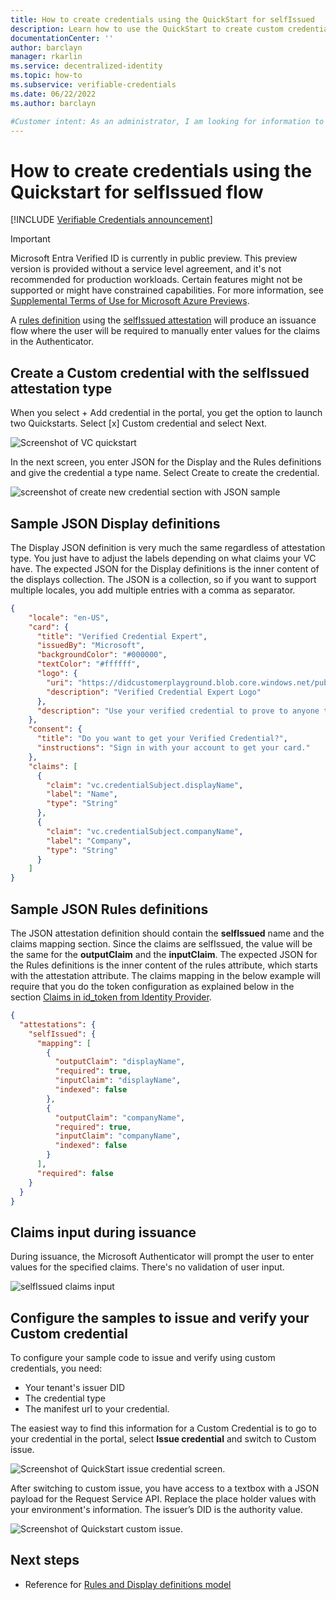 ```yaml
---
title: How to create credentials using the QuickStart for selfIssued
description: Learn how to use the QuickStart to create custom credentials for selfIssued
documentationCenter: ''
author: barclayn
manager: rkarlin
ms.service: decentralized-identity
ms.topic: how-to
ms.subservice: verifiable-credentials
ms.date: 06/22/2022
ms.author: barclayn

#Customer intent: As an administrator, I am looking for information to help me disable 
---
```


# How to create credentials using the Quickstart for selfIssued flow

[!INCLUDE [Verifiable Credentials announcement](../../../includes/verifiable-credentials-brand.md)]

> [!IMPORTANT]
> Microsoft Entra Verified ID is currently in public preview.
> This preview version is provided without a service level agreement, and it's not recommended for production workloads. Certain features might not be supported or might have constrained capabilities.
> For more information, see [Supplemental Terms of Use for Microsoft Azure Previews](https://azure.microsoft.com/support/legal/preview-supplemental-terms/).

A [rules definition](rules-and-display-definitions-model#rulesmodel-type) using the [selfIssued attestation](rules-and-display-definitions-model#selfissuedattestation-type) will produce an issuance flow where the user will be required to manually enter values for the claims in the Authenticator.  

## Create a Custom credential with the selfIssued attestation type

When you select + Add credential in the portal, you get the option to launch two Quickstarts. Select [x] Custom credential and select Next. 

![Screenshot of VC quickstart](media/how-to-use-quickstart/quickstart-startscreen.png)

In the next screen, you enter JSON for the Display and the Rules definitions and give the credential a type name. Select Create to create the credential.

![screenshot of create new credential section with JSON sample](media/how-to-use-quickstart/quickstart-create-new.png)

## Sample JSON Display definitions

The Display JSON definition is very much the same regardless of attestation type. You just have to adjust the labels depending on what claims your VC have. The expected JSON for the Display definitions is the inner content of the displays collection. The JSON is a collection, so if you want to support multiple locales, you add multiple entries with a comma as separator. 

```json
{
    "locale": "en-US",
    "card": {
      "title": "Verified Credential Expert",
      "issuedBy": "Microsoft",
      "backgroundColor": "#000000",
      "textColor": "#ffffff",
      "logo": {
        "uri": "https://didcustomerplayground.blob.core.windows.net/public/VerifiedCredentialExpert_icon.png",
        "description": "Verified Credential Expert Logo"
      },
      "description": "Use your verified credential to prove to anyone that you know all about verifiable credentials."
    },
    "consent": {
      "title": "Do you want to get your Verified Credential?",
      "instructions": "Sign in with your account to get your card."
    },
    "claims": [
      {
        "claim": "vc.credentialSubject.displayName",
        "label": "Name",
        "type": "String"
      },
      {
        "claim": "vc.credentialSubject.companyName",
        "label": "Company",
        "type": "String"
      }
    ]
}
```

## Sample JSON Rules definitions

The JSON attestation definition should contain the **selfIssued** name and the claims mapping section. Since the claims are selfIssued, the value will be the same for the **outputClaim** and the **inputClaim**. The expected JSON for the Rules definitions is the inner content of the rules attribute, which starts with the attestation attribute. The claims mapping in the below example will require that you do the token configuration as explained below in the section [Claims in id_token from Identity Provider](#Claims-in-id_token-from-Identity-Provider).

```json
{
  "attestations": {
    "selfIssued": {
      "mapping": [
        {
          "outputClaim": "displayName",
          "required": true,
          "inputClaim": "displayName",
          "indexed": false
        },
        {
          "outputClaim": "companyName",
          "required": true,
          "inputClaim": "companyName",
          "indexed": false
        }
      ],
      "required": false
    }
  }
}
```

## Claims input during issuance

During issuance, the Microsoft Authenticator will prompt the user to enter values for the specified claims. There's no validation of user input.

![selfIssued claims input](media/how-to-use-quickstart-selfissued\selfIssued-claims-input.png)

## Configure the samples to issue and verify your Custom credential

To configure your sample code to issue and verify using custom credentials, you need:

- Your tenant's issuer DID
- The credential type
- The manifest url to your credential. 

The easiest way to find this information for a Custom Credential is to go to your credential in the portal, select **Issue credential** and switch to Custom issue.

![Screenshot of QuickStart issue credential screen.](media/how-to-use-quickstart/quickstart-config-sample-1.png)

After switching to custom issue, you have access to a textbox with a JSON payload for the Request Service API. Replace the place holder values with your environment's information. The issuer’s DID is the authority value.

![Screenshot of Quickstart custom issue.](media/how-to-use-quickstart/quickstart-config-sample-2.png)

## Next steps

- Reference for [Rules and Display definitions model](rules-and-display-definitions-model.md)
